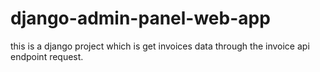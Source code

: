# django-admin-panel-web-app
this is a django project which is get invoices data through the invoice api endpoint request.
